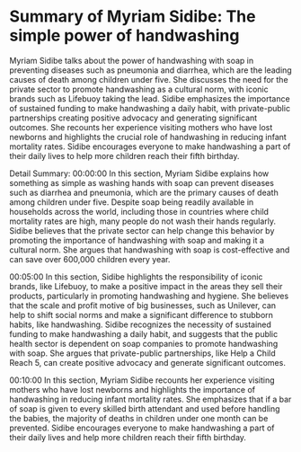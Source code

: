 # Summary of Myriam Sidibe: The simple power of handwashing

Myriam Sidibe talks about the power of handwashing with soap in preventing diseases such as pneumonia and diarrhea, which are the leading causes of death among children under five. She discusses the need for the private sector to promote handwashing as a cultural norm, with iconic brands such as Lifebuoy taking the lead. Sidibe emphasizes the importance of sustained funding to make handwashing a daily habit, with private-public partnerships creating positive advocacy and generating significant outcomes. She recounts her experience visiting mothers who have lost newborns and highlights the crucial role of handwashing in reducing infant mortality rates. Sidibe encourages everyone to make handwashing a part of their daily lives to help more children reach their fifth birthday.

Detail Summary: 
00:00:00
In this section, Myriam Sidibe explains how something as simple as washing hands with soap can prevent diseases such as diarrhea and pneumonia, which are the primary causes of death among children under five. Despite soap being readily available in households across the world, including those in countries where child mortality rates are high, many people do not wash their hands regularly. Sidibe believes that the private sector can help change this behavior by promoting the importance of handwashing with soap and making it a cultural norm. She argues that handwashing with soap is cost-effective and can save over 600,000 children every year.

00:05:00
In this section, Sidibe highlights the responsibility of iconic brands, like Lifebuoy, to make a positive impact in the areas they sell their products, particularly in promoting handwashing and hygiene. She believes that the scale and profit motive of big businesses, such as Unilever, can help to shift social norms and make a significant difference to stubborn habits, like handwashing. Sidibe recognizes the necessity of sustained funding to make handwashing a daily habit, and suggests that the public health sector is dependent on soap companies to promote handwashing with soap. She argues that private-public partnerships, like Help a Child Reach 5, can create positive advocacy and generate significant outcomes.

00:10:00
In this section, Myriam Sidibe recounts her experience visiting mothers who have lost newborns and highlights the importance of handwashing in reducing infant mortality rates. She emphasizes that if a bar of soap is given to every skilled birth attendant and used before handling the babies, the majority of deaths in children under one month can be prevented. Sidibe encourages everyone to make handwashing a part of their daily lives and help more children reach their fifth birthday.

